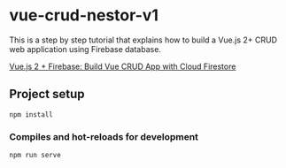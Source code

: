 # vue-crud-nestor-v1

This is a step by step tutorial that explains how to build a Vue.js 2+ CRUD web application using Firebase database.

[Vue.js 2 + Firebase: Build Vue CRUD App with Cloud Firestore](https://www.positronx.io/vue-js-firebase-build-vue-crud-app-with-cloud-firestore/)

## Project setup

```
npm install
```

### Compiles and hot-reloads for development

```
npm run serve
```
